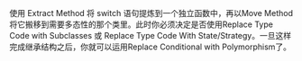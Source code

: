 
使用 Extract Method 将 switch 语句提炼到一个独立函数中，再以Move Method将它搬移到需要多态性的那个类里。此时你必须决定是否使用Replace Type Code with Subclasses 或 Replace Type Code With State/Strategy。一旦这样完成继承结构之后，你就可以运用Replace Conditional with Polymorphism了。

